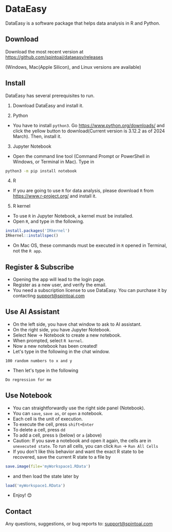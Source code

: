 # DataEasy

DataEasy is a software package that helps data analysis in R and Python.

## Download

Download the most recent version at
https://github.com/spintoai/dataeasy/releases

(Windows, Mac(Apple Silicon), and Linux versions are available)

## Install

DataEasy has several prerequisites to run.

1. Download DataEasy and install it.

2. Python

- You have to install `python3`. Go https://www.python.org/downloads/
  and click the yellow button to download(Current version is 3.12.2 as of 2024 March). Then, install it.

3. Jupyter Notebook

- Open the command line tool (Command Prompt or PowerShell in Windows, or Terminal in Mac). Type in

```bash
python3 -m pip install notebook
```

4. R

- If you are going to use `R` for data analysis, please download `R` from https://www.r-project.org/ and install it.

5. R kernel

- To use `R` in Jupyter Notebook, a kernel must be installed.
- Open `R`, and type in the following.

```R
install.packages('IRkernel')
IRkernel::installspec()
```

- On Mac OS, these commands must be executed in `R` opened in Terminal, not the `R app`.

## Register & Subscribe

- Opening the app will lead to the login page.
- Register as a new user, and verify the email.
- You need a subscription license to use DataEasy. You can purchase it by contacting support@spintoai.com

## Use AI Assistant

- On the left side, you have chat window to ask to AI assistant.
- On the right side, you have Jupyter Notebook.
- Select New -> Notebook to create a new notebook.
- When prompted, select `R kernel`.
- Now a new notebook has been created!
- Let's type in the following in the chat window.

```
100 random numbers to x and y
```

- Then let's type in the following

```
Do regression for me
```

## Use Notebook

- You can straightforwardly use the right side panel (Notebook).
- You can `save`, `save as`, or `open` a notebook.
- Each cell is the unit of execution.
- To execute the cell, press `shift+Enter`
- To delete a cell, press `dd`
- To add a cell, press `b` (below) or `a` (above)
- Caution: If you save a notebook and open it again, the cells are in `unexecuted state`. To run all cells, you can click `Run` -> `Run All Cells`
- If you don't like this behavior and want the exact R state to be recovered, save the current R state to a file by

```R
save.image(file='myWorkspace1.RData')
```

- and then load the state later by

```R
load('myWorkspace1.RData')
```

- Enjoy! 😊

## Contact

Any questions, suggestions, or bug reports to:
support@spintoai.com

